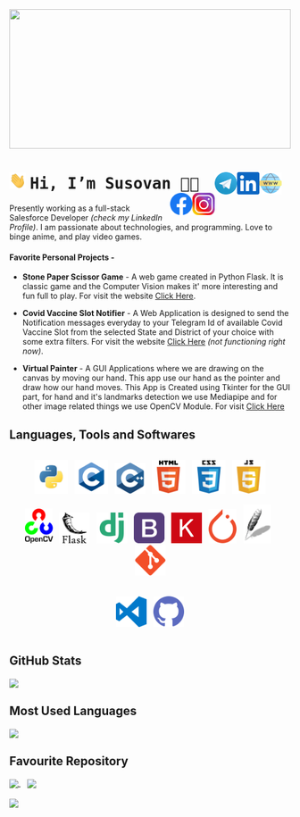 <img src=".assets/banner.gif" width=100% height=250px>

<h1 style="padding-right: 1rem;">
    <img src=".assets/wave.gif" width=30px height=30px> <samp>Hi, I’m Susovan 👨‍💻</samp>
    <a href="https://susovangithub.github.io/w/">
        <img align="right" alt="Susovan's LinkedIn" width="40px" src=".assets/web.png" />
    </a>
    <a href="https://www.linkedin.com/in/susovandas/">
        <img align="right" alt="Susovan's LinkedIn" width="40px" src=".assets/linkedin.svg" />
    </a>
    <a href="https://t.me/susovandas_tg">
        <img align="right" alt="Susovan's Telegram" width="40px" src=".assets/telegram.png" />
    </a>
    <a href="https://instagram.com/_susovandas/">
        <img align="right" alt="Susovan's Instagram" width="40px" src=".assets/instagram.png" />
    </a>
    <a href="https://www.facebook.com/susovandasfb/">
        <img align="right" alt="Susovan's Facebook" width="40px" src=".assets/facebook.svg" />
    </a>
</h1>

Presently working as a full-stack Salesforce Developer _(check my LinkedIn Profile)_. I am passionate about technologies, and programming. Love to binge anime, and play video games.

#### Favorite Personal Projects - 
* **Stone Paper Scissor Game** - A web game created in Python Flask. It is classic game and the Computer Vision makes it' more interesting and fun full to play. For visit the website [Click Here](https://stone-paper-scissors-game.herokuapp.com/).

* **Covid Vaccine Slot Notifier** - A Web Application is designed to send the Notification messages everyday to your Telegram Id of available Covid Vaccine Slot from the selected State and District of your choice with some extra filters. For visit the website [Click Here](https://covid-vaccine-slot-reminder.herokuapp.com/) _(not functioning right now)_.

* **Virtual Painter** - A GUI Applications where we are drawing on the canvas by moving our hand. This app use our hand as the pointer and draw how our hand moves. This App is Created using Tkinter for the GUI part, for hand and it's landmarks detection we use Mediapipe and for other image related things we use OpenCV Module. For visit [Click Here](https://github.com/SusovanGithub/Tkinter-Applications/tree/master/Virtual-Painter/)


## Languages, Tools and Softwares
<div style="padding: 1rem;" align="center">
    <a href="https://www.python.org/"><img alt="Python" width="60px" src=".assets/python.png"></a>&nbsp;&nbsp;
    <a href="https://en.wikipedia.org/wiki/C_(programming_language)"><img alt="C" width="60px" src=".assets/c.png"></a>&nbsp;&nbsp;
    <a href="https://isocpp.org/"><img alt="C++" width="55px" src=".assets/c++.png"></a>&nbsp;&nbsp;
    <a href="https://en.wikipedia.org/wiki/HTML"><img alt="Html" width="60px" src=".assets/html.png"></a>&nbsp;&nbsp;
    <a href="https://en.wikipedia.org/wiki/CSS"><img alt="CSS" width="60px" src=".assets/css.png"></a>&nbsp;&nbsp;
    <a href="https://www.javascript.com/"><img alt="Javascript" width="60px" src=".assets/javascript.png"></a>
    <br><br>
    <a href="https://opencv.org/"><img alt="OpenCV" width="50px" src=".assets/OpenCV_Logo.png"></a>&nbsp;&nbsp;
    <a href="https://flask.palletsprojects.com/en/2.0.x/"><img alt="Flask" width="55" src=".assets/flask.png"></a>&nbsp;&nbsp;
    <a href="https://www.djangoproject.com/"><img alt="Django" width="55" src=".assets/django.png"></a>&nbsp;&nbsp;
    <a href="https://getbootstrap.com/"><img alt="Bootstrap" width="55" src=".assets/bootstrap.png"></a>&nbsp;&nbsp;
    <a href="https://keras.io/"><img alt="keras" width="55" src=".assets/keras.png"></a>&nbsp;&nbsp;
    <a href="https://pytorch.org"><img alt="Pytorch" width="50px" src=".assets/pytorch.png"></a>&nbsp;&nbsp;
    <a href="https://docs.python.org/3/library/tkinter.html"><img alt="Tkinter" width="50px" src=".assets/tkinter.png"></a>&nbsp;&nbsp;
    <a href="https://git-scm.com/"><img alt="Git" width="55" src=".assets/git.png"></a>
    <br><br><br>
    <a href="https://code.visualstudio.com/"><img alt="VS Code" width="55" src=".assets/visual-studio-code.png"></a>&nbsp;&nbsp;
    <a href="https://github.com/"><img alt="Github" width="55" src=".assets/github.png"></a>
    <br>
</div>

## GitHub Stats
<img align="center" src="https://github-readme-stats.vercel.app/api?username=susovangithub&count_private=true&include_all_commits=true&theme=tokyonight&show_icons=true&custom_title=My%20GitHub%20Stats">

## Most Used Languages
<img align="center" src="https://github-readme-stats.vercel.app/api/top-langs/?username=SusovanGithub&layout=compact&theme=tokyonight&custom_title=My%20Top%20Languages">

## Favourite Repository
<a href="https://github.com/SusovanGithub/OpenCV-Projects">
  <img align="center" src="https://github-readme-stats.vercel.app/api/pin/?username=SusovanGithub&repo=OpenCV-Projects&theme=tokyonight">
</a>&nbsp;&nbsp;
<a href="https://github.com/SusovanGithub/Python-Games">
  <img align="center" src="https://github-readme-stats.vercel.app/api/pin/?username=SusovanGithub&repo=Python-Games&theme=tokyonight">
</a>
<br>
<br>
<a href="https://github.com/SusovanGithub/Tkinter-Applications">
  <img align="center" src="https://github-readme-stats.vercel.app/api/pin/?username=SusovanGithub&repo=Tkinter-Applications&theme=tokyonight">
</a>
